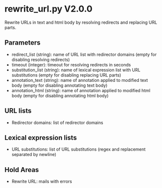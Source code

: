 rewrite_url.py V2.0.0
=====================

Rewrite URLs in text and html body by resolving redirects and replacing URL parts.

## Parameters
* redirect_list (string): name of URL list with redirector domains (empty for disabling resolving redirects)
* timeout (integer): timeout for resolving redirects in seconds
* substitution_list (string): name of lexical expression list with URL substitutions (empty for disabling replacing URL parts)
* annotation_text (string): name of annotation applied to modified text body (empty for disabling annotating text body)
* annotation_html (string): name of annotation applied to modified html body (empty for disabling annotating html body)

## URL lists
* Redirector domains: list of redirector domains

## Lexical expression lists
* URL substitutions: list of URL substitutions (regex and replacement separated by newline)

## Hold Areas
* Rewrite URL: mails with errors
